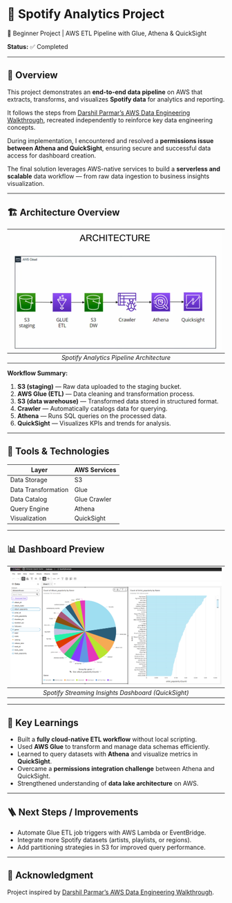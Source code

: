 # 🎵 Spotify Analytics Project  
🚀 Beginner Project | AWS ETL Pipeline with Glue, Athena & QuickSight  

**Status:** ✅ Completed  

---

## 📄 Overview  

This project demonstrates an **end-to-end data pipeline** on AWS that extracts, transforms, and visualizes **Spotify data** for analytics and reporting.  

It follows the steps from [Darshil Parmar’s AWS Data Engineering Walkthrough](https://www.youtube.com/watch?v=yIc5a7C8aHs), recreated independently to reinforce key data engineering concepts.  

During implementation, I encountered and resolved a **permissions issue between Athena and QuickSight**, ensuring secure and successful data access for dashboard creation.  

The final solution leverages AWS-native services to build a **serverless and scalable** data workflow — from raw data ingestion to business insights visualization.

---

## 🏗️ Architecture Overview  

| ![Architecture Diagram](images/Diagram.png) |
|:--:|
| *Spotify Analytics Pipeline Architecture* |

**Workflow Summary:**  
1. **S3 (staging)** — Raw data uploaded to the staging bucket.  
2. **AWS Glue (ETL)** — Data cleaning and transformation process.  
3. **S3 (data warehouse)** — Transformed data stored in structured format.  
4. **Crawler** — Automatically catalogs data for querying.  
5. **Athena** — Runs SQL queries on the processed data.  
6. **QuickSight** — Visualizes KPIs and trends for analysis.  

---

## 🧰 Tools & Technologies  

| Layer | AWS Services |
|-------|---------------|
| Data Storage | S3 |
| Data Transformation | Glue |
| Data Catalog | Glue Crawler |
| Query Engine | Athena |
| Visualization | QuickSight |

---

## 📊 Dashboard Preview  

| ![Dashboard Preview](images/DashboardAnalysis.png) |
|:--:|
| *Spotify Streaming Insights Dashboard (QuickSight)* |

---

## 🧠 Key Learnings  
- Built a **fully cloud-native ETL workflow** without local scripting.  
- Used **AWS Glue** to transform and manage data schemas efficiently.  
- Learned to query datasets with **Athena** and visualize metrics in **QuickSight**.  
- Overcame a **permissions integration challenge** between Athena and QuickSight.  
- Strengthened understanding of **data lake architecture** on AWS.  

---

## 🪜 Next Steps / Improvements  
- Automate Glue ETL job triggers with AWS Lambda or EventBridge.  
- Integrate more Spotify datasets (artists, playlists, or regions).  
- Add partitioning strategies in S3 for improved query performance.  

---

## 🙌 Acknowledgment  
Project inspired by [Darshil Parmar’s AWS Data Engineering Walkthrough](https://www.youtube.com/watch?v=yIc5a7C8aHs).  
